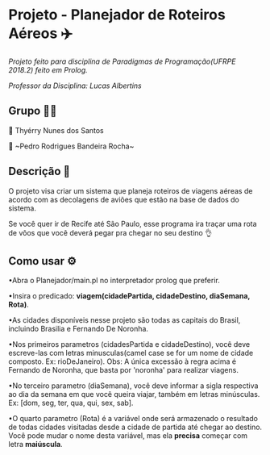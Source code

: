 # Projeto - Planejador de Roteiros Aéreos :airplane:

_Projeto feito para disciplina de Paradigmas de Programação(UFRPE 2018.2) feito em Prolog._

_Professor da Disciplina: Lucas Albertins_

## Grupo 👨‍💻
:japanese_ogre: Thyérry Nunes dos Santos

:japanese_goblin: ~Pedro Rodrigues Bandeira Rocha~

## Descrição :book:
O projeto visa criar um sistema que planeja roteiros de viagens aéreas de acordo com as decolagens de aviões que estão na base de dados do sistema.

Se você quer ir de Recife até São Paulo, esse programa ira traçar uma rota de vôos que você deverá pegar pra chegar no seu destino :ok_hand: 

## Como usar :gear:
  •Abra o Planejador/main.pl no interpretador prolog que preferir.
  
  •Insira o predicado: **viagem(cidadePartida, cidadeDestino, diaSemana, Rota)**.
   
   •As cidades disponíveis nesse projeto são todas as capitais do Brasil, incluindo Brasilia e Fernando De Noronha.
   
   •Nos primeiros parametros (cidadesPartida e cidadeDestino), você deve escreve-las com letras minusculas(camel case se for um nome de cidade composto. Ex: rioDeJaneiro).
   Obs: A única excessão à regra acima é Fernando de Noronha, que basta por 'noronha' para realizar viagens.
   
   •No terceiro parametro (diaSemana), você deve informar a sigla respectiva ao dia da semana em que você queira viajar, também em letras minúsculas. Ex: [dom, seg, ter, qua, qui, sex, sab].
   
   •O quarto parametro (Rota) é a variável onde será armazenado o resultado de todas cidades visitadas desde a cidade de partida até chegar ao destino. Você pode mudar o nome desta variável, mas ela **precisa** começar com letra **maiúscula**.
